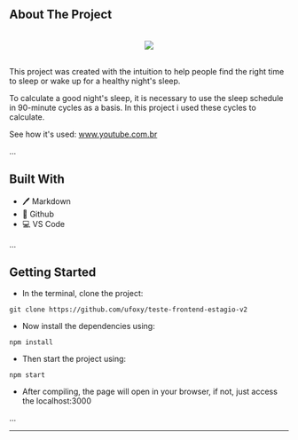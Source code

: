 ## About The Project
<br/>
<div align="center">
<img src="https://media.discordapp.net/attachments/990708984212246529/1000841145145897070/unknown.png?width=912&height=613"></img>
</div>
<br/>

This project was created with the intuition to help people find the right time to sleep or wake up for a healthy night's sleep.

To calculate a good night's sleep, it is necessary to use the sleep schedule in 90-minute cycles as a basis. In this project i used these cycles to calculate.

See how it's used: www.youtube.com.br

...
## Built With

* 🖊️ Markdown
* 🐙 Github
* 💻 VS Code

...
## Getting Started

- In the terminal, clone the project:

```
git clone https://github.com/ufoxy/teste-frontend-estagio-v2
```
- Now install the dependencies using:
```
npm install
```
- Then start the project using:
```
npm start
```
- After compiling, the page will open in your browser, if not, just access the localhost:3000

...

---
